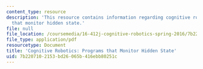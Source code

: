 ```yaml
---
content_type: resource
description: 'This resource contains information regarding cognitive robotics: Programs
  that monitor hidden state.'
file: null
file_location: /coursemedia/16-412j-cognitive-robotics-spring-2016/7b2207102153bd26065b416ebb80251c_MIT16_412JS16_L2.pdf
file_type: application/pdf
resourcetype: Document
title: 'Cognitive Robotics: Programs that Monitor Hidden State'
uid: 7b220710-2153-bd26-065b-416ebb80251c
---
```

